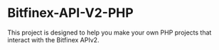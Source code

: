 # Bitfinex-API-V2-PHP
This project is designed to help you make your own PHP projects that interact with the Bitfinex APIv2.
